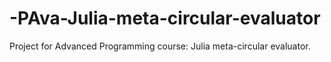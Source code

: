 # -PAva-Julia-meta-circular-evaluator
Project for Advanced Programming course: Julia meta-circular evaluator.
